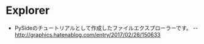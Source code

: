 # Explorer
- PySideのチュートリアルとして作成したファイルエクスプローラーです。
-- http://graphics.hatenablog.com/entry/2017/02/26/150633
